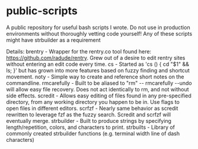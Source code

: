 # public-scripts
A public repository for useful bash scripts I wrote. Do not use in production environments without thoroughly vetting code yourself!
Any of these scripts might have strbuilder as a requirement

Details:
brentry     - Wrapper for the rentry.co tool found here: https://github.com/radude/rentry. Grew out of a desire  to edit rentry sites without entering an edit code every time.
cs          - Started as 'cs () { cd "$1" && ls; }' but has grown into more features based on fuzzy finding and shortcut movement.
noty        - Simple way to create and reference short notes on the commandline.
rmcarefully - Built to be aliased to "rm" -- rmcarefully --undo will allow easy file recovery. Does not act identically to rm, and not without side effects.
scredit     - Allows easy editing of files found in any pre-specified directory, from any working directory you happen to be in. Use flags to open files in different editors.
scrfzf      - Nearly same behavior as scredit rewritten to leverage fzf as the fuzzy search. Scredit and scrfzf will eventually merge.
strbuilder  - Built to produce strings by specifying length/repetition, colors, and characters to print. 
strbuilts   - Library of commonly created strbuilder functions (e.g. terminal width line of dash characters)
